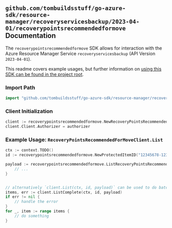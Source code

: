 
## `github.com/tombuildsstuff/go-azure-sdk/resource-manager/recoveryservicesbackup/2023-04-01/recoverypointsrecommendedformove` Documentation

The `recoverypointsrecommendedformove` SDK allows for interaction with the Azure Resource Manager Service `recoveryservicesbackup` (API Version `2023-04-01`).

This readme covers example usages, but further information on [using this SDK can be found in the project root](https://github.com/tombuildsstuff/go-azure-sdk/tree/main/docs).

### Import Path

```go
import "github.com/tombuildsstuff/go-azure-sdk/resource-manager/recoveryservicesbackup/2023-04-01/recoverypointsrecommendedformove"
```


### Client Initialization

```go
client := recoverypointsrecommendedformove.NewRecoveryPointsRecommendedForMoveClientWithBaseURI("https://management.azure.com")
client.Client.Authorizer = authorizer
```


### Example Usage: `RecoveryPointsRecommendedForMoveClient.List`

```go
ctx := context.TODO()
id := recoverypointsrecommendedformove.NewProtectedItemID("12345678-1234-9876-4563-123456789012", "example-resource-group", "vaultValue", "backupFabricValue", "protectionContainerValue", "protectedItemValue")

payload := recoverypointsrecommendedformove.ListRecoveryPointsRecommendedForMoveRequest{
	// ...
}


// alternatively `client.List(ctx, id, payload)` can be used to do batched pagination
items, err := client.ListComplete(ctx, id, payload)
if err != nil {
	// handle the error
}
for _, item := range items {
	// do something
}
```

